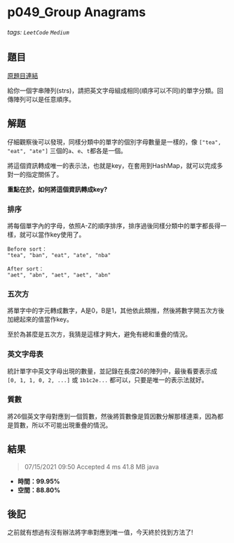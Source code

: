 # p049_Group Anagrams

###### tags: `LeetCode` `Medium`

## 題目
[原題目連結](https://leetcode.com/problems/group-anagrams/)

給你一個字串陣列(strs)，請把英文字母組成相同(順序可以不同)的單字分類。回傳陣列可以是任意順序。

## 解題
仔細觀察後可以發現，同樣分類中的單字的個別字母數量是一樣的，像 `["tea", "eat", "ate"]` 三個的`a`、`e`、`t`都各是一個。

將這個資訊轉成唯一的表示法，也就是key，在套用到HashMap，就可以完成多對一的指定關係了。

**重點在於，如何將這個資訊轉成key?**

### 排序
將每個單字內的字母，依照A-Z的順序排序，排序過後同樣分類中的單字都長得一樣，就可以當作key使用了。

```
Before sort：
"tea", "ban", "eat", "ate", "nba"

After sort：
"aet", "abn", "aet", "aet", "abn"
```

### 五次方
將單字中的字元轉成數字，A是0，B是1，其他依此類推，然後將數字開五次方後加總起來的值當作key。

至於為甚麼是五次方，我猜是這樣才夠大，避免有總和重疊的情況。

### 英文字母表
統計單字中英文字母出現的數量，並記錄在長度26的陣列中，最後看要表示成 `[0, 1, 1, 0, 2, ...]` 或 `1b1c2e...` 都可以，只要是唯一的表示法就好。

### 質數
將26個英文字母對應到一個質數，然後將質數像是質因數分解那樣連乘，因為都是質數，所以不可能出現重疊的情況。

## 結果

> 07/15/2021 09:50	Accepted	4 ms	41.8 MB	java

* **時間：99.95%**
* **空間：88.80%**

## 後記
之前就有想過有沒有辦法將字串對應到唯一值，今天終於找到方法了!